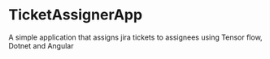 # TicketAssignerApp
A simple application that assigns jira tickets to assignees using Tensor flow, Dotnet and Angular
